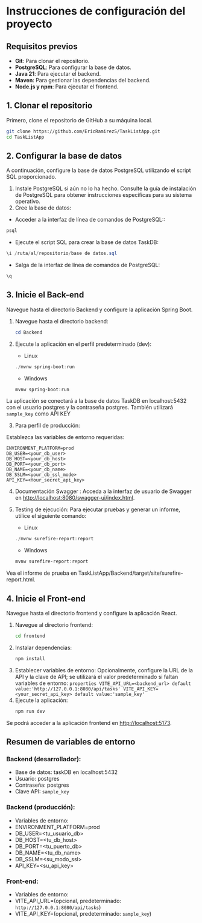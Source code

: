 # Instrucciones de configuración del proyecto

## Requisitos previos
- **Git**: Para clonar el repositorio.
- **PostgreSQL**: Para configurar la base de datos.
- **Java 21**: Para ejecutar el backend.
- **Maven**: Para gestionar las dependencias del backend.
- **Node.js y npm**: Para ejecutar el frontend.

## 1. Clonar el repositorio
Primero, clone el repositorio de GitHub a su máquina local.
```sh
git clone https://github.com/EricRamirezS/TaskListApp.git
cd TaskListApp
```
## 2. Configurar la base de datos
A continuación, configure la base de datos PostgreSQL utilizando el script SQL proporcionado.

1. Instale PostgreSQL si aún no lo ha hecho. Consulte la guía de instalación de PostgreSQL para obtener instrucciones específicas para su sistema operativo.
2. Cree la base de datos:
 - Acceder a la interfaz de línea de comandos de PostgreSQL::
 ```powershell
 psql
 ```
 - Ejecute el script SQL para crear la base de datos TaskDB:
 ```powershell
 \i /ruta/al/repositorio/base de datos.sql
 ```
 - Salga de la interfaz de línea de comandos de PostgreSQL:
 ```powershell
 \q
 ```
## 3. Inicie el Back-end
Navegue hasta el directorio Backend y configure la aplicación Spring Boot.

1. Navegue hasta el directorio backend:
    ```powershell
    cd Backend
    ```
2. Ejecute la aplicación en el perfil predeterminado (dev):
    - Linux
    ```powershell
    ./mvnw spring-boot:run
    ```
    - Windows

    ```powershell
    mvnw spring-boot:run
    ```
La aplicación se conectará a la base de datos TaskDB en localhost:5432 con el usuario postgres y la contraseña postgres. También utilizará `sample_key` como API KEY

3. Para perfil de producción:

Establezca las variables de entorno requeridas:
```properties
ENVIRONMENT_PLATFORM=prod
DB_USER=<your_db_user>
DB_HOST=<your_db_host>
DB_PORT=<your_db_port>
DB_NAME=<your_db_name>
DB_SSLM=<your_db_ssl_mode>
API_KEY=<Your_secret_api_key>
```

4. Documentación Swagger :
Acceda a la interfaz de usuario de Swagger en [http://localhost:8080/swagger-ui/index.html](http://localhost:8080/swagger-ui/index.html).

5. Testing de ejecución:
Para ejecutar pruebas y generar un informe, utilice el siguiente comando:
    - Linux
    ```powershell
    ./mvnw surefire-report:report
    ```
    - Windows

    ```powershell
    mvnw surefire-report:report
    ```
 Vea el informe de prueba en TaskListApp/Backend/target/site/surefire-report.html.


## 4. Inicie el Front-end
Navegue hasta el directorio frontend y configure la aplicación React.

1. Navegue al directorio frontend:
    ```sh
    cd frontend
    ```
2. Instalar dependencias:
    ```sh
    npm install
    ```
3. Establecer variables de entorno:
 Opcionalmente, configure la URL de la API y la clave de API; se utilizará el valor predeterminado si faltan variables de entorno:
        ```properties
        VITE_API_URL=<backend_url> default value:'http://127.0.0.1:8080/api/tasks'
        VITE_API_KEY=<your_secret_api_key> default value:'sample_key'
        ```
4. Ejecute la aplicación:
    ```sh
    npm run dev
    ```
 Se podrá acceder a la aplicación frontend en [http://localhost:5173](http://localhost:5173).

## Resumen de variables de entorno
### Backend (desarrollador):
- Base de datos: taskDB en localhost:5432
- Usuario: postgres
- Contraseña: postgres
- Clave API: `sample_key`

### Backend (producción):

- Variables de entorno:
 - ENVIRONMENT_PLATFORM=prod
 - DB_USER=<tu_usuario_db>
 - DB_HOST=<tu_db_host>
 - DB_PORT=<tu_puerto_db>
 - DB_NAME=<tu_db_name>
 - DB_SSLM=<su_modo_ssl>
 - API_KEY=<su_api_key>
### Front-end:
- Variables de entorno:
 - VITE_API_URL=(opcional, predeterminado: `http://127.0.0.1:8080/api/tasks`)
 - VITE_API_KEY=(opcional, predeterminado: `sample_key`)
